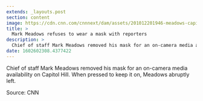 ```yaml
--- 
extends: _layouts.post 
section: content 
image: https://cdn.cnn.com/cnnnext/dam/assets/201012201946-meadows-capitol-hill-chief-of-staff-refused-mask-super-tease.jpg 
title: > 
  Mark Meadows refuses to wear a mask with reporters 
description: > 
  Chief of staff Mark Meadows removed his mask for an on-camera media availability on Capitol Hill.When pressed to keep it on, Meadows abruptly left.Source: CNN 
date: 1602602308.4377422 
--- 
```

Chief of staff Mark Meadows removed his mask for an on-camera media availability on Capitol Hill. When pressed to keep it on, Meadows abruptly left.

Source: CNN